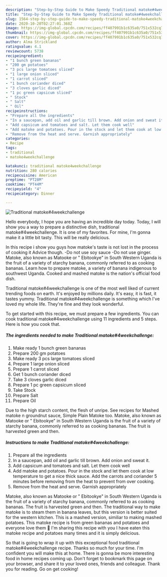 ```yaml
---
description: "Step-by-Step Guide to Make Speedy Traditional matoke#4weekchallenge"
title: "Step-by-Step Guide to Make Speedy Traditional matoke#4weekchallenge"
slug: 1564-step-by-step-guide-to-make-speedy-traditional-matoke4weekchallenge
date: 2020-10-20T02:27:01.368Z
image: https://img-global.cpcdn.com/recipes/ff407991b1c635a0/751x532cq70/traditional-matoke4weekchallenge-recipe-main-photo.jpg
thumbnail: https://img-global.cpcdn.com/recipes/ff407991b1c635a0/751x532cq70/traditional-matoke4weekchallenge-recipe-main-photo.jpg
cover: https://img-global.cpcdn.com/recipes/ff407991b1c635a0/751x532cq70/traditional-matoke4weekchallenge-recipe-main-photo.jpg
author: Alma Strickland
ratingvalue: 4.1
reviewcount: 5738
recipeingredient:
- "1 bunch green bananas"
- "200 gm potatoes"
- "3 pcs large tomatoes sliced"
- "1 large onion sliced"
- "1 carrot sliced"
- "1 bunch coriander diced"
- "3 cloves garlic diced"
- "1 pc green capsicum sliced"
- " Stock"
- " Salt"
- " Oil"
recipeinstructions:
- "Prepare all the ingredients"
- "In a saucepan, add oil and garlic till brown. Add onion and sweat it."
- "Add capsicum and tomatoes and salt. Let them cook well"
- "Add matoke and potatoes. Pour in the stock and let them cook at low temperature to get a nice thick sauce. Add the carrots and coriander 5 minutes before removing from the heat to prevent from over cooking."
- "Remove from the heat and serve. Garnish appropriately"
categories:
- Recipe
tags:
- traditional
- matoke4weekchallenge

katakunci: traditional matoke4weekchallenge 
nutrition: 280 calories
recipecuisine: American
preptime: "PT28M"
cooktime: "PT44M"
recipeyield: "4"
recipecategory: Dinner

---
```



![Traditional matoke#4weekchallenge](https://img-global.cpcdn.com/recipes/ff407991b1c635a0/751x532cq70/traditional-matoke4weekchallenge-recipe-main-photo.jpg)

Hello everybody, I hope you are having an incredible day today. Today, I will show you a way to prepare a distinctive dish, traditional matoke#4weekchallenge. It is one of my favorites. For mine, I'm gonna make it a little bit tasty. This will be really delicious.

In this recipe i show you guys how matoke&#39;s taste is not lost in the process of cooking it Advice though. -Do not use soy sauce -Do not use ginger. Matoke, also known as Matooke or &#34; Ebitookye&#34; in South Western Uganda is the fruit of a variety of starchy banana, commonly referred to as cooking bananas. Learn how to prepare matoke, a variety of banana indigenous to southwest Uganda. Cooked and mashed matoke is the nation&#39;s official food dish.

Traditional matoke#4weekchallenge is one of the most well liked of current trending foods on earth. It's enjoyed by millions daily. It's easy, it is fast, it tastes yummy. Traditional matoke#4weekchallenge is something which I've loved my whole life. They're fine and they look wonderful.


To get started with this recipe, we must prepare a few ingredients. You can cook traditional matoke#4weekchallenge using 11 ingredients and 5 steps. Here is how you cook that.

<!--inarticleads1-->

##### The ingredients needed to make Traditional matoke#4weekchallenge:

1. Make ready 1 bunch green bananas
1. Prepare 200 gm potatoes
1. Make ready 3 pcs large tomatoes sliced
1. Prepare 1 large onion sliced
1. Prepare 1 carrot sliced
1. Get 1 bunch coriander diced
1. Take 3 cloves garlic diced
1. Prepare 1 pc green capsicum sliced
1. Take  Stock
1. Prepare  Salt
1. Prepare  Oil


Due to the high starch content, the flesh of unripe. See recipes for Mashed matoke n groundnut sauce, Simple Plain Matoke too. Matoke, also known as Matooke or &#34; Ebitookye&#34; in South Western Uganda is the fruit of a variety of starchy banana, commonly referred to as cooking bananas. The fruit is harvested green and then. 

<!--inarticleads2-->

##### Instructions to make Traditional matoke#4weekchallenge:

1. Prepare all the ingredients
1. In a saucepan, add oil and garlic till brown. Add onion and sweat it.
1. Add capsicum and tomatoes and salt. Let them cook well
1. Add matoke and potatoes. Pour in the stock and let them cook at low temperature to get a nice thick sauce. Add the carrots and coriander 5 minutes before removing from the heat to prevent from over cooking.
1. Remove from the heat and serve. Garnish appropriately


Matoke, also known as Matooke or &#34; Ebitookye&#34; in South Western Uganda is the fruit of a variety of starchy banana, commonly referred to as cooking bananas. The fruit is harvested green and then. The traditional way to make matoke is to steam them in banana leaves, but this version is better suited for the western kitchen. This is a mashed version, similiar to making mashed potatoes. This matoke recipe is from green bananas and potatoes and everyone love them 🙂 I&#39;m sharing this recipe with you I have eaten this matoke recipe and potatoes many times and it is simply delicious. 

So that is going to wrap it up with this exceptional food traditional matoke#4weekchallenge recipe. Thanks so much for your time. I'm confident you will make this at home. There is gonna be more interesting food in home recipes coming up. Don't forget to bookmark this page on your browser, and share it to your loved ones, friends and colleague. Thank you for reading. Go on get cooking!
